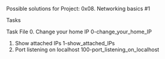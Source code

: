 Possible solutions for Project: 0x08. Networking basics #1

Tasks

Task	File
0. Change your home IP	0-change_your_home_IP
1. Show attached IPs	1-show_attached_IPs
2. Port listening on localhost	100-port_listening_on_localhost
